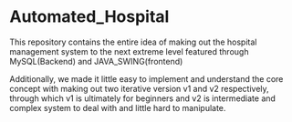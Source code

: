 # Automated_Hospital
This repository contains the entire idea of making out the hospital management system to the next extreme level featured through MySQL(Backend) and JAVA_SWING(frontend)

Additionally, we made it little easy to implement and understand the core concept with making out two iterative version v1 and v2 respectively, 
through which v1 is ultimately for beginners and v2 is intermediate and complex system to deal with and little hard to manipulate.
